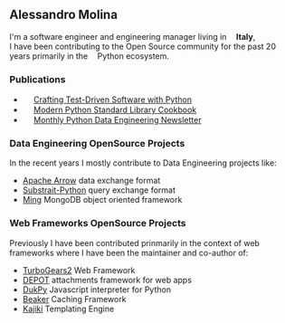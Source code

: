 ## Alessandro Molina

I'm a software engineer and engineering manager living in <img src="https://github.com/user-attachments/assets/2182d6c9-1d29-4c44-976c-07474ac93320" width=13/>**Italy**,<br/>
I have been contributing to the Open Source community for the past 20 years primarily in the <img src="https://github.com/user-attachments/assets/61e2dd2a-a546-4a91-ae5f-cf0ed34788fe" width=13/>Python ecosystem.

### Publications

  * <img src="https://github.com/user-attachments/assets/7100a78b-791a-4dbd-aeb4-3c4cfb687653" width=15/> [Crafting Test-Driven Software with Python](https://www.pythontdd.com/)
  * <img src="https://github.com/user-attachments/assets/7100a78b-791a-4dbd-aeb4-3c4cfb687653" width=15/> [Modern Python Standard Library Cookbook](https://www.pythonstandardlibrarybook.com/)
  * <img src="https://github.com/user-attachments/assets/989a387d-8f38-43f8-ba4e-03550151ff1f" width=15/> [Monthly Python Data Engineering Newsletter](https://alessandromolina.substack.com/) 

### Data Engineering OpenSource Projects

In the recent years I mostly contribute to Data Engineering projects like:

* [Apache Arrow](https://github.com/apache/arrow) data exchange format
* [Substrait-Python](https://github.com/substrait-io/substrait-python) query exchange format
* [Ming](https://github.com/turboGears/Ming) MongoDB object oriented framework

### Web Frameworks OpenSource Projects

Previously I have been contributed prinmarily in the context of web frameworks where I have been the maintainer and co-author of:

* [TurboGears2](https://github.com/TurboGears/tg2) Web Framework
* [DEPOT](https://github.com/amol-/depot) attachments framework for web apps
* [DukPy](https://github.com/amol-/dukpy) Javascript interpreter for Python
* [Beaker](https://github.com/bbangert/beaker) Caching Framework
* [Kajiki](https://github.com/jackrosenthal/kajiki) Templating Engine
